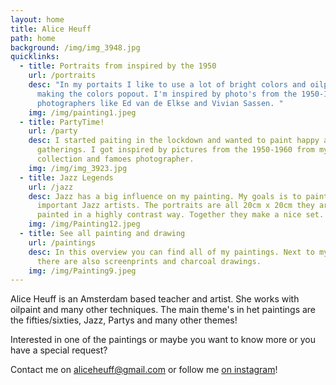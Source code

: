 ```yaml
---
layout: home
title: Alice Heuff
path: home
background: /img/img_3948.jpg
quicklinks:
  - title: Portraits from inspired by the 1950
    url: /portraits
    desc: "In my portaits I like to use a lot of bright colors and oilpaint is
      making the colors popout. I'm inspired by photo's from the 1950-1960 from
      photographers like Ed van de Elkse and Vivian Sassen. "
    img: /img/painting1.jpeg
  - title: PartyTime!
    url: /party
    desc: I started paiting in the lockdown and wanted to paint happy and funny
      gatherings. I got inspired by pictures from the 1950-1960 from my personal
      collection and famoes photographer.
    img: /img/img_3923.jpg
  - title: Jazz Legends
    url: /jazz
    desc: Jazz has a big influence on my painting. My goals is to paint the most
      important Jazz artists. The portraits are all 20cm x 20cm they are all
      painted in a highly contrast way. Together they make a nice set.
    img: /img/Painting12.jpeg
  - title: See all painting and drawing
    url: /paintings
    desc: In this overview you can find all of my paintings. Next to my oilpaintings
      there are also screenprints and charcoal drawings.
    img: /img/Painting9.jpeg
---
```

Alice Heuff is an Amsterdam based teacher and artist. She works with oilpaint and many other techniques. The main theme's in het paintings are the fifties/sixties, Jazz,  Partys and many other themes! 

Interested in one of the paintings or maybe you want to know more or you have a special request?

Contact me on [aliceheuff@gmail.com](aliceheuff@gmail.com) or follow me [on instagram](https://www.instagram.com/alice_heuff/)!